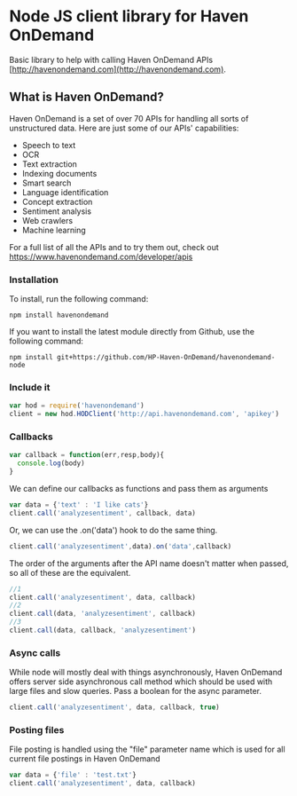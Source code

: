 # Node JS client library for Haven OnDemand
Basic library to help with calling Haven OnDemand APIs [http://havenondemand.com](http://havenondemand.com).

## What is Haven OnDemand?
Haven OnDemand is a set of over 70 APIs for handling all sorts of unstructured data. Here are just some of our APIs' capabilities:
* Speech to text
* OCR
* Text extraction
* Indexing documents
* Smart search
* Language identification
* Concept extraction
* Sentiment analysis
* Web crawlers
* Machine learning

For a full list of all the APIs and to try them out, check out https://www.havenondemand.com/developer/apis

### Installation
To install, run the following command:
```
npm install havenondemand
```
If you want to install the latest module directly from Github, use the following command:
```
npm install git+https://github.com/HP-Haven-OnDemand/havenondemand-node
```

### Include it

```js
var hod = require('havenondemand')
client = new hod.HODClient('http://api.havenondemand.com', 'apikey')
```

### Callbacks

```js
var callback = function(err,resp,body){
  console.log(body)
}
```

We can define our callbacks as functions and pass them as arguments

```js
var data = {'text' : 'I like cats'}
client.call('analyzesentiment', callback, data)
```
Or, we can use the .on('data') hook to do the same thing.

```js
client.call('analyzesentiment',data).on('data',callback)
```

The order of the arguments after the API name doesn't matter when passed, so all of these are the equivalent.

```js
//1
client.call('analyzesentiment', data, callback)
//2
client.call(data, 'analyzesentiment', callback)
//3
client.call(data, callback, 'analyzesentiment')
```


### Async calls

While node will mostly deal with things asynchronously, Haven OnDemand offers server side asynchronous call method which should be used with large files and slow queries. Pass a boolean for the async parameter.

```js
client.call('analyzesentiment', data, callback, true)
```

### Posting files

File posting is handled using the "file" parameter name which is used for all current file postings in Haven OnDemand

```js
var data = {'file' : 'test.txt'}
client.call('analyzesentiment', data, callback)
```
